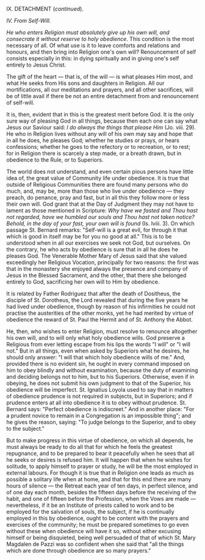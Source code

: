 
IX\. DETACHMENT (*continued*).

*IV. From Self-Will.*

*He who enters Religion must absolutely give up his own will, and consecrate it without reserve to holy obedience*. This condition is the most necessary of all. Of what use is it to leave comforts and relations and honours, and then bring into Religion one\'s own will? Renouncement of self consists especially in this: in dying spiritually and in giving one\'s self entirely to Jesus Christ.

The gift of the heart — that is, of the will — is what pleases Him most, and what He seeks from His sons and daughters in Religion. All our mortifications, all our meditations and prayers, and all other sacrifices, will be of little avail if there be not an entire detachment from and renouncement of self-will.

It is, then, evident that in this is the greatest merit before God. It is the only sure way of pleasing God in all things, because then each one can say what Jesus our Saviour said: *I do always the things that please Him* (Jo. viii. 29). He who in Religion lives without any will of his own may say and hope that in all he does, he pleases God; whether he studies or prays, or hears confessions; whether he goes to the refectory or to recreation, or to rest; for in Religion there is scarcely a step made, or a breath drawn, but in obedience to the Rule, or to Superiors.

The world does not understand, and even certain pious persons have little idea of, the great value of Community life under obedience. It is true that outside of Religious Communities there are found many persons who do much, and, may be, more than those who live under obedience — they preach, do penance, pray and fast, but in all this they follow more or less their own will. God grant that at the Day of Judgment they may not have to lament as those mentioned in Scripture: *Why have we fasted and Thou hast not regarded, have we humbled our souls and Thou hast not taken notice? Behold, in the day of your fast, your own will is found* (Is. lviii. 3). On which passage St. Bernard remarks: \"Self-will is a great evil, for through it that which is good in itself may be for you no good at all.\" This is to be understood when in all our exercises we seek not God, but ourselves. On the contrary, he who acts by obedience is sure that in all he does he pleases God. The Venerable Mother Mary of Jesus said that she valued exceedingly her Religious Vocation, principally for two reasons: the first was that in the monastery she enjoyed always the presence and company of Jesus in the Blessed Sacrament, and the other, that there she belonged entirely to God, sacrificing her own will to Him by obedience.

It is related by Father Rodriguez that after the death of Dositheus, the disciple of St. Dorotheus, the Lord revealed that during the five years he had lived under obedience, though by reason of his infirmities he could not practise the austerities of the other monks, yet he had merited by virtue of obedience the reward of St. Paul the Hermit and of St. Anthony the Abbot.

He, then, who wishes to enter Religion, must resolve to renounce altogether his own will, and to will only what holy obedience wills. God preserve a Religious from ever letting escape from his lips the words \"I will\" or \"I will not.\" But in all things, even when asked by Superiors what he desires, he should only answer: \"I will that which holy obedience wills of me.\" And, provided there is no evident sin, he ought in every command imposed on him to obey blindly and without examination, because the duty of examining and deciding belongs not to him, but to his Superiors. Otherwise, even if in obeying, he does not submit his own judgment to that of the Superior, his obedience will be imperfect. St. Ignatius Loyola used to say that in matters of obedience prudence is not required in subjects, but in Superiors; and if prudence enters at all into obedience it is to obey without prudence. St. Bernard says: \"Perfect obedience is indiscreet.\" And in another place: \"For a prudent novice to remain in a Congregation is an impossible thing\"; and he gives the reason, saying: \"To judge belongs to the Superior, and to obey to the subject.\"

But to make progress in this virtue of obedience, on which all depends, he must always be ready to do all that for which he feels the greatest repugnance, and to be prepared to bear it peacefully when he sees that all he seeks or desires is refused him. It will happen that when he wishes for solitude, to apply himself to prayer or study, he will be the most employed in external labours. For though it is true that in Religion one leads as much as possible a solitary life when at home, and that for this end there are many hours of silence — the Retreat each year of ten days, in perfect silence, and of one day each month, besides the fifteen days before the receiving of the habit, and one of fifteen before the Profession, when the Vows are made — nevertheless, if it be an Institute of priests called to work and to be employed for the salvation of souls, the subject, if he is continually employed in this by obedience, ought to be content with the prayers and exercises of the community; he must be prepared sometimes to go even without these when obedience will have it so, without either excusing himself or being disquieted, being well persuaded of that of which St. Mary Magdalen de Pazzi was so confident when she said that \"all the things which are done through obedience are so many prayers.\"

